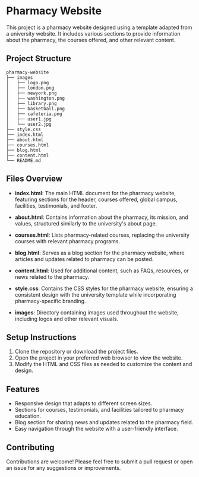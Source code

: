 # Pharmacy Website

This project is a pharmacy website designed using a template adapted from a university website. It includes various sections to provide information about the pharmacy, the courses offered, and other relevant content.

## Project Structure

```
pharmacy-website
├── images
│   ├── logo.png
│   ├── london.png
│   ├── newyork.png
│   ├── washington.png
│   ├── library.png
│   ├── basketball.png
│   ├── cafeteria.png
│   ├── user1.jpg
│   └── user2.jpg
├── style.css
├── index.html
├── about.html
├── courses.html
├── blog.html
├── content.html
└── README.md
```

## Files Overview

- **index.html**: The main HTML document for the pharmacy website, featuring sections for the header, courses offered, global campus, facilities, testimonials, and footer.

- **about.html**: Contains information about the pharmacy, its mission, and values, structured similarly to the university's about page.

- **courses.html**: Lists pharmacy-related courses, replacing the university courses with relevant pharmacy programs.

- **blog.html**: Serves as a blog section for the pharmacy website, where articles and updates related to pharmacy can be posted.

- **content.html**: Used for additional content, such as FAQs, resources, or news related to the pharmacy.

- **style.css**: Contains the CSS styles for the pharmacy website, ensuring a consistent design with the university template while incorporating pharmacy-specific branding.

- **images**: Directory containing images used throughout the website, including logos and other relevant visuals.

## Setup Instructions

1. Clone the repository or download the project files.
2. Open the project in your preferred web browser to view the website.
3. Modify the HTML and CSS files as needed to customize the content and design.

## Features

- Responsive design that adapts to different screen sizes.
- Sections for courses, testimonials, and facilities tailored to pharmacy education.
- Blog section for sharing news and updates related to the pharmacy field.
- Easy navigation through the website with a user-friendly interface.

## Contributing

Contributions are welcome! Please feel free to submit a pull request or open an issue for any suggestions or improvements.